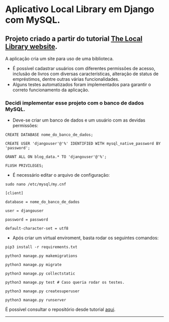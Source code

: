 # Aplicativo Local Library em Django com MySQL.


## Projeto criado a partir do tutorial [The Local Library website](https://developer.mozilla.org/en-US/docs/Learn/Server-side/Django/Tutorial_local_library_website).

A aplicação cria um site para uso de uma biblioteca.
* É possível cadastrar usuários com diferentes permissões de acesso, inclusão de livros com diversas características, alteração de status de empréstimos, dentre outras várias funcionalidades.
* Alguns testes automatizados foram implementados para garantir o correto funcionamento da aplicação.

### Decidi implementar esse projeto com o banco de dados **MySQL**.
* Deve-se criar um banco de dados e um usuário com as devidas permissões:

 `CREATE DATABASE nome_do_banco_de_dados;`

 `CREATE USER 'djangouser'@'%' IDENTIFIED WITH mysql_native_password BY 'password';`
 
 `GRANT ALL ON blog_data.* TO 'djangouser'@'%';`
 
 `FLUSH PRIVILEGES;`
 
   * É necessário editar o arquivo de configuração:
 
 `sudo nano /etc/mysql/my.cnf`
 
 `[client]`

`database = nome_do_banco_de_dados`

`user = djangouser`

`password = password`

`default-character-set = utf8`


  * Após criar um virtual enviroment, basta rodar os seguintes comandos:

`pip3 install -r requirements.txt`

`python3 manage.py makemigrations`

`python3 manage.py migrate`

`python3 manage.py collectstatic`

`python3 manage.py test # Caso queria rodar os testes.`

`python3 manage.py createsuperuser`

`python3 manage.py runserver`


É possível consultar o repositório desde tutorial [aqui](https://github.com/mdn/django-locallibrary-tutorial).

***